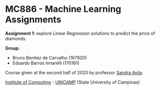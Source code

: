 MC886 - Machine Learning Assignments
================================

**Assignment 1:** explore Linear Regression solutions to predict the price of diamonds. 

**Group:**
  - Bruno Benitez de Carvalho (167920)
  - Eduardo Barros Innarelli (170161)

Course given at the second half of 2020 by professor [Sandra Avila](https://www.ic.unicamp.br/~sandra/).

[Institute of Computing](http://ic.unicamp.br/en) - [UNICAMP](https://www.unicamp.br/unicamp/english) (State University of Campinas)
